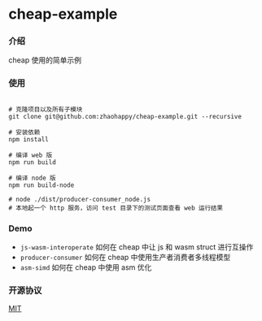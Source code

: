 cheap-example
======

### 介绍

cheap 使用的简单示例

### 使用


```shell

# 克隆项目以及所有子模块
git clone git@github.com:zhaohappy/cheap-example.git --recursive

# 安装依赖
npm install

# 编译 web 版
npm run build

# 编译 node 版
npm run build-node

# node ./dist/producer-consumer_node.js
# 本地起一个 http 服务，访问 test 目录下的测试页面查看 web 运行结果

```

### Demo

- ```js-wasm-interoperate``` 如何在 cheap 中让 js 和 wasm struct 进行互操作
- ```producer-consumer``` 如何在 cheap 中使用生产者消费者多线程模型
- ```asm-simd``` 如何在 cheap 中使用 asm 优化


### 开源协议

[MIT](https://opensource.org/licenses/MIT)
